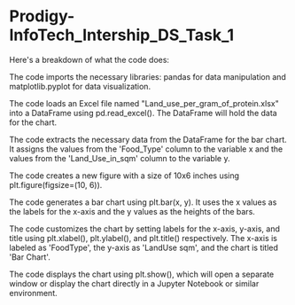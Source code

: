 # Prodigy-InfoTech_Intership_DS_Task_1
Here's a breakdown of what the code does:

The code imports the necessary libraries: pandas for data manipulation and matplotlib.pyplot for data visualization.

The code loads an Excel file named "Land_use_per_gram_of_protein.xlsx" into a DataFrame using pd.read_excel(). The DataFrame will hold the data for the chart.

The code extracts the necessary data from the DataFrame for the bar chart. It assigns the values from the 'Food_Type' column to the variable x and the values from the 'Land_Use_in_sqm' column to the variable y.

The code creates a new figure with a size of 10x6 inches using plt.figure(figsize=(10, 6)).

The code generates a bar chart using plt.bar(x, y). It uses the x values as the labels for the x-axis and the y values as the heights of the bars.

The code customizes the chart by setting labels for the x-axis, y-axis, and title using plt.xlabel(), plt.ylabel(), and plt.title() respectively. The x-axis is labeled as 'FoodType', the y-axis as 'LandUse sqm', and the chart is titled 'Bar Chart'.

The code displays the chart using plt.show(), which will open a separate window or display the chart directly in a Jupyter Notebook or similar environment.
